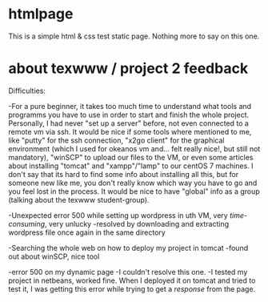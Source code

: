 htmlpage 
==========
This is a simple html & css test static page. Nothing more to say on this one.




about texwww / project 2 feedback
================================

Difficulties:

-For a pure beginner, it takes too much time to understand what tools and programms you have to use in order to 
	start and finish the whole project. Personally, I had never "set up a server" before, not even connected 
	to a remote vm via ssh. It would be nice if some tools where mentioned to me, like "putty" for the ssh connection,
	"x2go client" for the graphical environment (which I used for okeanos vm and... felt really nice!, but still not 
	mandatory), "winSCP" to upload our files to the VM, or even some articles about installing "tomcat" and "xampp"/"lamp" 
	to our centOS 7 machines. I don't say that its hard to find some info about installing all this, but for someone new 
	like me, you don't really know which way you have to go and you feel lost in the process. It would be nice to have 
	"global" info as a group (talking about the texwww student-group).
	
-Unexpected error 500 while setting up wordpress in uth VM, very *time-consuming*, very unlucky
	-resolved by downloading and extracting wordpress file once again in the same directory
	
-Searching the whole web on how to deploy my project in tomcat 
	-found out about winSCP, nice tool
	
-error 500 on my dynamic page
	-I couldn't resolve this one.
	-I tested my project in netbeans, worked fine. When I deployed it on tomcat and tried to test it, I was getting 
		this error while trying to get a *response* from the page.
